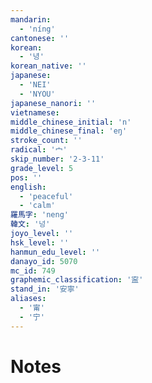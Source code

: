 ```yaml
---
mandarin:
  - 'níng'
cantonese: ''
korean:
  - '녕'
korean_native: ''
japanese:
  - 'NEI'
  - 'NYOU'
japanese_nanori: ''
vietnamese:
middle_chinese_initial: 'n'
middle_chinese_final: 'eŋ'
stroke_count: ''
radical: '宀'
skip_number: '2-3-11'
grade_level: 5
pos: ''
english:
  - 'peaceful'
  - 'calm'
羅馬字: 'neng'
韓文: '넝'
joyo_level: ''
hsk_level: ''
hanmun_edu_level: ''
danayo_id: 5070
mc_id: 749
graphemic_classification: '寍'
stand_in: '安寧'
aliases:
  - '甯'
  - '宁'
---
```


# Notes
